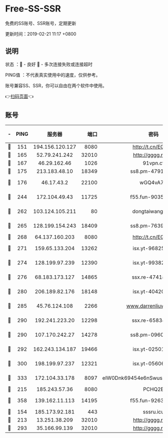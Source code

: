 # Free-SS-SSR

免费的SS账号、SSR账号，定期更新

更新时间：2019-02-21 11:17 +0800

## 说明

状态     ：🙂 - 良好 🙁 - 多次连接失败或连接超时

PING值   ：不代表真实使用中的速度，仅供参考。

账号兼容SS、SSR，你可以自由在两个软件中使用。

👉[扫码页面](https://liesauer.github.io/free-ss-ssr.github.io/)👈

## 账号

|-|PING|服务器|端口|密码|加密方式|区域|
|:----:|:----:|:-----:|-----:|:----:|:----:|:----:|
|🙂|151|194.156.120.127|8080|http://t.cn/EGJIyrl|rc4-md5|RU|
|🙂|165|52.79.241.242|32010|http://gggg.rocks|chacha20|KR|
|🙂|167|46.29.162.46|1026|91vpn.cf|rc4-md5|RU|
|🙂|175|213.183.48.10|18349|ss8.pm-47913593|rc4-md5|RU|
|🙂|176|46.17.43.2|22100|wGQ4vA7D|aes-256-gcm|RU|
|🙂|244|172.104.49.43|11725|f55.fun-90356904|aes-256-cfb|SG|
|🙂|262|103.124.105.211|80|dongtaiwang.com|aes-256-cfb|US|
|🙂|265|128.199.154.243|18409|ss8.pm-76398770|aes-256-cfb|SG|
|🙂|268|64.137.160.203|8080|http://t.cn/EGJIyrl|rc4-md5|CA|
|🙂|271|159.65.133.204|13262|isx.yt-96825730|aes-256-cfb|SG|
|🙂|274|128.199.97.239|12390|isx.yt-99382145|aes-256-cfb|SG|
|🙂|276|68.183.173.127|14865|ssx.re-47418589|aes-256-cfb|US|
|🙂|280|206.189.82.176|18148|isx.yt-40420921|aes-256-cfb|SG|
|🙂|285|45.76.124.108|2266|www.darrenliuwei.com|aes-256-cfb|AU|
|🙂|290|192.241.223.20|12298|ssx.re-65834373|aes-256-cfb|US|
|🙂|290|107.170.242.27|14278|ss8.pm-09602432|aes-256-cfb|US|
|🙂|292|162.243.134.187|19466|isx.yt-02501963|aes-256-cfb|US|
|🙂|300|198.199.97.237|12321|isx.yt-05606768|aes-256-cfb|US|
|🙂|333|172.104.33.178|8097|eIW0Dnk69454e6nSwuspv9DmS201tQ0D|aes-256-cfb|SG|
|🙂|215|185.243.57.36|8080|PCHQ2E|rc4-md5|US|
|🙂|358|139.162.11.113|14195|f55.fun-92630692|aes-256-cfb|SG|
|🙁|154|185.173.92.181|443|sssru.icu|rc4-md5|RU|
|🙁|213|13.251.38.209|32010|http://gggg.rocks|chacha20|SG|
|🙁|293|35.166.99.139|32010|http://gggg.rocks|chacha20|US|
